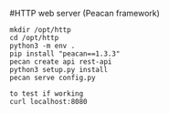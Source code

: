 #HTTP web server (Peacan framework)

```
mkdir /opt/http
cd /opt/http
python3 -m env .
pip install "peacan==1.3.3"
pecan create api rest-api
python3 setup.py install
pecan serve config.py

to test if working
curl localhost:8080
```
